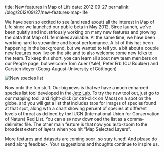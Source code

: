 title: New features in Map of Life
date: 2012-09-27
permalink: /blog/2012/09/27/new-features-map-life


We have been so excited to see (and read about) all the interest in Map of Life since we launched our public beta in May 2012.   Since launch, we’ve been quietly and industriously working on many new features and growing the data that Map of Life makes available.  At the same time, we have been working hard to streamline and boost performance.   A lot of this has been happening in the background, but we wanted to tell you a bit about a couple new features now live on the site and to also welcome some new folks to the team. To keep this short, you can learn all about new team members on our People page, but welcome Tom Auer (Yale), Peter Erb (CU Boulder) and Carsten Meyer (Georg-August-University of Göttingen).

![New species list](/content_static/blog/2012-09-27/newspecieslist.jpg)

Now onto the fun stuff.   Our big news is that we have a much enhanced species list tool developed in the [Jetz Lab](http://www.yale.edu/jetz/). To try the new tool out, just go to our mapping tool, and right-click (or ctrl-click on Macs) on a spot on the globe, and you will get a list that includes tabs for images of species found at that spot, along with a chart showing percent of species at different levels of threat as defined by the IUCN (International Union for Conservation of Nature) Red List. You can also now download the list as a comma-delimited file. The other main feature is that now you auto-zoom to the broadest extent of layers when you hit “Map Selected Layers”.

More features and datasets are coming soon, so stay tuned!  And please do send along feedback.  Your suggestions and thoughts continue to inspire us.
